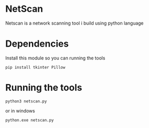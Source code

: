 # NetScan
Netscan is a network scanning tool i build using python language
# Dependencies
Install this module so you can running the tools
```
pip install tkinter Pillow
```
# Running the tools
```
python3 netscan.py
```
or in windows
```
python.exe netscan.py
```
